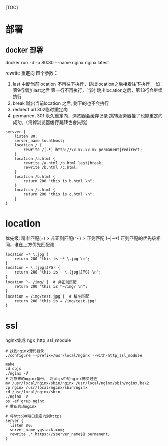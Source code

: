 [TOC]


# 部署
## docker 部署
docker run -d -p 80:80 --name nginx nginx:latest

rewrite 重定向 四个参数：
1. last 中断当前location 不再往下执行，跳出location之后接着往下执行， 如：第9行增加last之后 第十行不再执行，当时
    跳出location之后，第13行会继续执行
2. break 跳出当前location 之后, 剩下的也不会执行
3. redirect url 302临时重定向
4. permanent 301 永久重定向，浏览器会缓存记录 跳转服务器挂了也能重定向成功，(清掉浏览器缓存跳转也会失败)

```commandline
servver {
    listen 80;
    server_name localhost;
    location / {
        rewrite /(.*) http://xx.xx.xx.xx permanent|redirect;
    }
    location /a.html {
        rewrite /a.html /b.html last|break;
        rewrite /b.html /c.html;
    }
    location /b.html {
        return 200 "this is b.html \n";
    }
    location /c.html {
        return 200 "this is c.html \n";
    }
}
```

# location
优先级: 精准匹配(=) > 非正则匹配(^~) > 正则匹配 (~|~*)  正则匹配的优先级相同，谁在上方优先匹配谁

```commandline
location ~* \.jpg {
    return 200 "this is ~* \.jpg \n";
}
location ~ \.(jpg|JPG) {
    return 200 "this is ~ \.(jpg|JPG) \n";
}
location ^~ /img/ {  # 非正则匹配
    return 200 "this is ^~/img/ \n";
}
location = /img/test.jpg {  # 精准匹配
    return 200 "this is = /img/test.jpg"
}
```

# ssl
nginx集成 ngx_http_ssl_module
```shell
# 找到nginx源码目录
./configure --prefix=/usr/local/nginx --with-http_ssl_module

make
cd objs
./nginx -V
# 将原来的nginx备份， 将objs中的nginx拷贝过去
mv /usr/local/nginx/sbin/nginx /usr/local/nginx/sbin/nginx.bak2
cp nginx /usr/local/nginx/sbin/nginx
cd /usr/local/nginx/sbin
./nginx -V
ps -ef|grep nginx
# 重新启动nginx 

# 将http80端口重定向到https
server {
  listen 80;
  server_name ygstack.com;
  rewrite .* https://$server_name$1 permanent;
}

```
